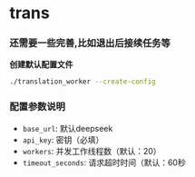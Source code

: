 # trans
### 还需要一些完善,比如退出后接续任务等
**创建默认配置文件**

```bash
./translation_worker --create-config
```
### 配置参数说明

- `base_url`: 默认deepseek
- `api_key`: 密钥（必填）
- `workers`: 并发工作线程数（默认：20）
- `timeout_seconds`: 请求超时时间（默认：60秒

